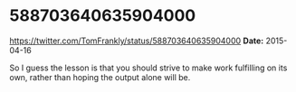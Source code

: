 # 588703640635904000
https://twitter.com/TomFrankly/status/588703640635904000
**Date:** 2015-04-16

So I guess the lesson is that you should strive to make work fulfilling on its own, rather than hoping the output alone will be.
